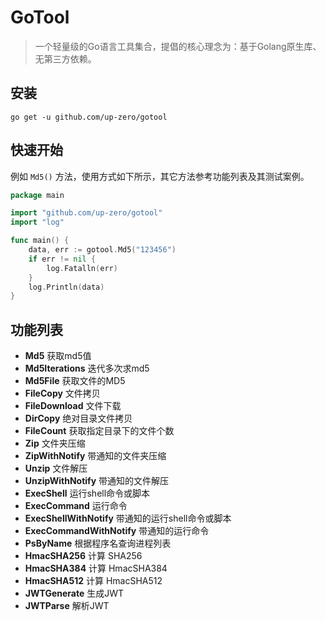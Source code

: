 # GoTool

> 一个轻量级的Go语言工具集合，提倡的核心理念为：基于Golang原生库、无第三方依赖。

## 安装

```shell
go get -u github.com/up-zero/gotool
```

## 快速开始

例如 `Md5()` 方法，使用方式如下所示，其它方法参考功能列表及其测试案例。

```go
package main

import "github.com/up-zero/gotool"
import "log"

func main() {
	data, err := gotool.Md5("123456")
	if err != nil {
		log.Fatalln(err)
	}
	log.Println(data)
}
```

## 功能列表

+ **Md5** 获取md5值
+ **Md5Iterations** 迭代多次求md5
+ **Md5File** 获取文件的MD5
+ **FileCopy** 文件拷贝
+ **FileDownload** 文件下载
+ **DirCopy** 绝对目录文件拷贝
+ **FileCount** 获取指定目录下的文件个数
+ **Zip** 文件夹压缩
+ **ZipWithNotify** 带通知的文件夹压缩
+ **Unzip** 文件解压
+ **UnzipWithNotify** 带通知的文件解压
+ **ExecShell** 运行shell命令或脚本
+ **ExecCommand** 运行命令
+ **ExecShellWithNotify** 带通知的运行shell命令或脚本
+ **ExecCommandWithNotify** 带通知的运行命令
+ **PsByName** 根据程序名查询进程列表
+ **HmacSHA256** 计算 SHA256
+ **HmacSHA384** 计算 HmacSHA384
+ **HmacSHA512** 计算 HmacSHA512
+ **JWTGenerate** 生成JWT
+ **JWTParse** 解析JWT
